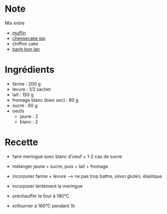 # Note

Mix entre
- [muffin](./muffin.md)
- [cheesecake jap](../patisseries/cheesecake-jap.md)
- chiffon cake
- [banh bon lan](https://misstamkitchenette.com/gateau-moelleux-a-la-vanille-banh-bong-lan/#.VJdObAvB4)

# Ingrédients

- farine        :   200 g
- levure        :   1/2 sachet
- lait          :   150 g
- fromage blanc (bien sec) :   80 g
- sucre         :   60 g
- oeufs
    * jaune     :   2
    * blanc     :   2 

# Recette

- faire meringue avec blanc d'oeuf + 1-2 cas de sucre
- mélanger jaune + sucre, puis + lait + fromage
- incorporer farine + levure --> ne pas trop battre, sinon gluten, élastique
- incorporer lentement la meringue

- préchauffer le four à 180°C
- enfourner à 160°C pendant 1h
